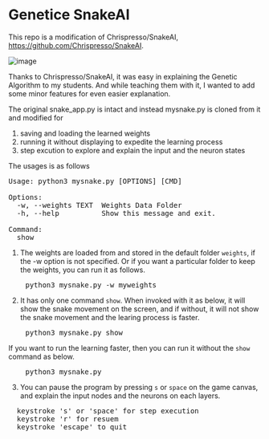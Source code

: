 # Genetice SnakeAI 
This repo is a modification of Chrispresso/SnakeAI, https://github.com/Chrispresso/SnakeAI.

![image](https://github.com/yhur/GeneticSnakeAI/assets/13171662/cb5e169b-ebe6-442b-ad81-e648da765c30)

Thanks to Chrispresso/SnakeAI, it was easy in explaining the Genetic Algorithm to my students. And while teaching them with it, I wanted to add some minor features for even easier explanation.

The original snake_app.py is intact and instead mysnake.py is cloned from it and modified for

1. saving and loading the learned weights
2. running it without displaying to expedite the learning process
3. step excution to explore and explain the input and the neuron states

The usages is as follows
<pre>
Usage: python3 mysnake.py [OPTIONS] [CMD]

Options:
  -w, --weights TEXT  Weights Data Folder
  -h, --help          Show this message and exit.

Command:
  show
</pre>

1. The weights are loaded from and stored in the default folder `weights`, if the -w option is not specified. Or if you want a particular folder to keep the weights, you can run it as follows. 
<pre>
    python3 mysnake.py -w myweights
</pre>

2. It has only one command `show`. When invoked with it as below, it will show the snake movement on the screen, and if without, it will not show the snake movement and the learing process is faster.
<pre>
    python3 mysnake.py show
</pre>

If you want to run the learning faster, then you can run it without the `show` command as below.
<pre>
    python3 mysnake.py
</pre>

3. You can pause the program by pressing `s` or `space` on the game canvas, and explain the input nodes and the neurons on each layers.
<pre>
  keystroke 's' or 'space' for step execution
  keystroke 'r' for resuem
  keystroke 'escape' to quit
</pre>
